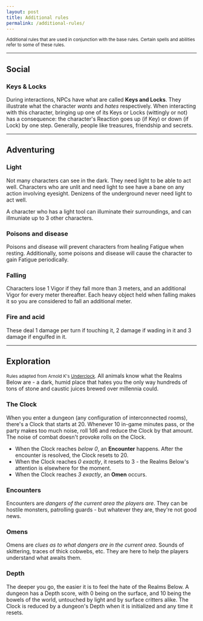 ```yaml
---
layout: post
title: Additional rules
permalink: /additional-rules/
---
```

<small>Additional rules that are used in conjunction with the base rules. Certain spells and abilities refer to some of these rules.</small>

***
## Social

### Keys & Locks
During interactions, NPCs have what are called <b>Keys and Locks</b>. They illustrate what the character <i>wants</i> and <i>hates</i> respectively. When interacting with this character, bringing up one of its Keys or Locks (wittingly or not) has a consequence: the character's Reaction goes up (if Key) or down (if Lock) by one step. Generally, people like treasures, friendship and secrets.

***
## Adventuring 

### Light
Not many characters can see in the dark. They need light to be able to act well. Characters who are unlit and need light to see have a bane on any action involving eyesight. Denizens of the underground never need light to act well.

A character who has a light tool can illuminate their surroundings, and can illmuniate up to 3 other characters.

### Poisons and disease
Poisons and disease will prevent characters from healing Fatigue when resting. Additionally, some poisons and disease will cause the character to gain Fatigue periodically.

### Falling
Characters lose 1 Vigor if they fall more than 3 meters, and an additional Vigor for every meter thereafter. Each heavy object held when falling makes it so you are considered to fall an additional meter.

### Fire and acid
These deal 1 damage per turn if touching it, 2 damage if wading in it and 3 damage if engulfed in it.

***
## Exploration
<small>Rules adapted from Arnold K's [Underclock](https://goblinpunch.blogspot.com/2023/04/the-underclock-fixing-random-encounter.html).</small>
All animals know what the Realms Below are - a dark, humid place that hates you the only way hundreds of tons of stone and caustic juices brewed over millennia could.

### The Clock
When you enter a dungeon (any configuration of interconnected rooms), there's a Clock that starts at 20. Whenever 10 in-game minutes pass, or the party makes too much noise, roll 1d6 and reduce the Clock by that amount. The noise of combat doesn't provoke rolls on the Clock.
*  When the Clock reaches <i>below 0</i>, an <b>Encounter</b> happens. After the encounter is resolved, the Clock resets to 20.
*  When the Clock reaches <i>0 exactly</i>, it resets to 3 - the Realms Below's attention is elsewhere for the moment.
*  When the Clock reaches <i>3 exactly</i>, an <b>Omen</b> occurs.

### Encounters
Encounters are <i>dangers of the current area the players are</i>. They can be hostile monsters, patrolling guards - but whatever they are, they're not good news.

### Omens
Omens are <i>clues as to what dangers are in the current area</i>. Sounds of skittering, traces of thick cobwebs, etc. They are here to help the players understand what awaits them.

### Depth
The deeper you go, the easier it is to feel the hate of the Realms Below. A dungeon has a Depth score, with 0 being on the surface, and 10 being the bowels of the world, untouched by light and by surface critters alike. The Clock is reduced by a dungeon's Depth when it is initialized and any time it resets.

